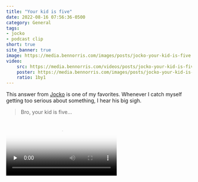 ```yaml
---
title: "Your kid is five"
date: 2022-08-16 07:56:36-0500
category: General
tags:
- jocko
- podcast clip
short: true
site_banner: true
image: https://media.bennorris.com/images/posts/jocko-your-kid-is-five.jpg
video:
    src: https://media.bennorris.com/videos/posts/jocko-your-kid-is-five.mov
    poster: https://media.bennorris.com/images/posts/jocko-your-kid-is-five.jpg
    ratio: 1by1
---
```


This answer from [Jocko](/tags/jocko/) is one of my favorites. Whenever I catch myself getting too serious about something, I hear his big sigh.

> Bro, your kid is five…

<div class="embed-responsive embed-responsive-1by1">
    <video class="embed-responsive-item" controls="controls" playsinline="playsinline" src="https://media.bennorris.com/videos/posts/jocko-your-kid-is-five.mov" poster="https://media.bennorris.com/images/posts/jocko-your-kid-is-five.jpg" preload="none"></video>
</div>
